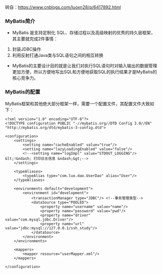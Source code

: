 转自：https://www.cnblogs.com/luoxn28/p/6417892.html
### MyBatis简介
- MyBatis 是支持定制化 SQL、存储过程以及高级映射的优秀的持久层框架，其主要就完成2件事情：
1. 封装JDBC操作
2. 利用反射打通Java类与SQL语句之间的相互转换
- MyBatis的主要设计目的就是让我们对执行SQL语句时对输入输出的数据管理更加方便，所以方便地写出SQL和方便地获取SQL的执行结果才是MyBatis的核心竞争力。

### MyBatis的配置
MyBatis框架和其他绝大部分框架一样，需要一个配置文件，其配置文件大致如下：
```language
<?xml version="1.0" encoding="UTF-8"?>
<!DOCTYPE configuration PUBLIC "-//mybatis.org//DTD Config 3.0//EN" "http://mybatis.org/dtd/mybatis-3-config.dtd">

<configuration>
    <settings>
        <setting name="cacheEnabled" value="true"/>
        <setting name="lazyLoadingEnabled" value="false"/>
        <!--<setting name="logImpl" value="STDOUT_LOGGING"/> &lt;!&ndash; 打印日志信息 &ndash;&gt;-->
    </settings>

    <typeAliases>
        <typeAlias type="com.luo.dao.UserDao" alias="User"/>
    </typeAliases>

    <environments default="development">
        <environment id="development">
            <transactionManager type="JDBC"/> <!--事务管理类型-->
            <dataSource type="POOLED">
                <property name="username" value="name"/>
                <property name="password" value="pwd"/>
                <property name="driver" value="com.mysql.jdbc.Driver"/>
                <property name="url" value="jdbc:mysql://127.0.0.1/ssh_study"/>
            </dataSource>
        </environment>
    </environments>

    <mappers>
        <mapper resource="userMapper.xml"/>
    </mappers>

</configuration>
```
